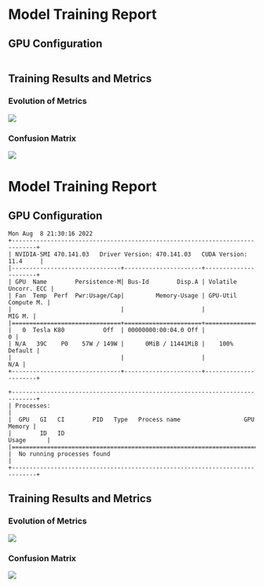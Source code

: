 # Model Training Report
## GPU Configuration
```
```
## Training Results and Metrics
### Evolution of Metrics
![](https://asset.cml.dev/12911774360c05049f64e00b005564c7d45b80bb?cml=png&cache-bypass=da84772b-a982-4c7e-b49e-5d4819f93b05)
### Confusion Matrix
![](https://asset.cml.dev/ffedf10c2b4331b3c062c45a4753309a463cb233?cml=png&cache-bypass=02cc12e8-feb9-47ab-b785-b9432fe53155)
# Model Training Report
## GPU Configuration
```
Mon Aug  8 21:30:16 2022       
+-----------------------------------------------------------------------------+
| NVIDIA-SMI 470.141.03   Driver Version: 470.141.03   CUDA Version: 11.4     |
|-------------------------------+----------------------+----------------------+
| GPU  Name        Persistence-M| Bus-Id        Disp.A | Volatile Uncorr. ECC |
| Fan  Temp  Perf  Pwr:Usage/Cap|         Memory-Usage | GPU-Util  Compute M. |
|                               |                      |               MIG M. |
|===============================+======================+======================|
|   0  Tesla K80           Off  | 00000000:00:04.0 Off |                    0 |
| N/A   39C    P0    57W / 149W |      0MiB / 11441MiB |    100%      Default |
|                               |                      |                  N/A |
+-------------------------------+----------------------+----------------------+
                                                                               
+-----------------------------------------------------------------------------+
| Processes:                                                                  |
|  GPU   GI   CI        PID   Type   Process name                  GPU Memory |
|        ID   ID                                                   Usage      |
|=============================================================================|
|  No running processes found                                                 |
+-----------------------------------------------------------------------------+
```
## Training Results and Metrics
### Evolution of Metrics
![](https://asset.cml.dev/6681a277da5e3bb839c2ad4b184989d54c48506b?cml=png&cache-bypass=49a53426-b33c-4e5d-95ed-1cc644487550)
### Confusion Matrix
![](https://asset.cml.dev/ffedf10c2b4331b3c062c45a4753309a463cb233?cml=png&cache-bypass=07b9a302-7990-48ad-8b9a-71b85bbbd924)
